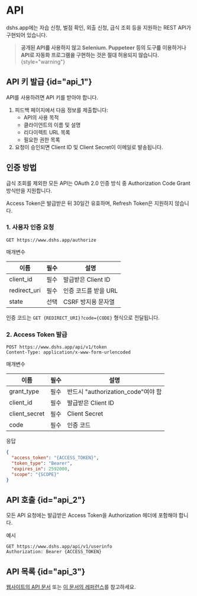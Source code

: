 # API

dshs.app에는 자습 신청, 벌점 확인, 외출 신청, 급식 조회 등을 지원하는 REST API가 구현되어 있습니다.

> **공개된 API를 사용하지 않고 Selenium. Puppeteer 등의 도구를 이용하거나 API로 자동화 프로그램을 구현하는 것은 절대 허용되지 않습니다.**
{style="warning"}

## API 키 발급 {id="api_1"}
API를 사용하려면 API 키를 받아야 합니다.
1. 피드백 페이지에서 다음 정보를 제출합니다:
    + API의 사용 목적
    + 클라이언트의 이름 및 설명
    + 리다이렉트 URL 목록
    + 필요한 권한 목록
2. 요청이 승인되면 Client ID 및 Client Secret이 이메일로 발송됩니다.

## 인증 방법
급식 조회를 제외한 모든 API는 OAuth 2.0 인증 방식 중 Authorization Code Grant 방식만을 지원합니다.

Access Token은 발급받은 뒤 30일간 유효하며, Refresh Token은 지원하지 않습니다.

### 1. 사용자 인증 요청
```http request
GET https://www.dshs.app/authorize
```
매개변수

| 이름           | 필수 | 설명             |
|--------------|----|----------------|
| client_id    | 필수 | 발급받은 Client ID |
| redirect_uri | 필수 | 인증 코드를 받을 URL  |
| state        | 선택 | CSRF 방지용 문자열   |


인증 코드는 `GET {REDIRECT_URI}?code={CODE}` 형식으로 전달됩니다.

### 2. Access Token 발급
```http request
POST https://www.dshs.app/api/v1/token
Content-Type: application/x-www-form-urlencoded
```
매개변수

| 이름            | 필수 | 설명                           |
|---------------|----|------------------------------|
| grant_type    | 필수 | 반드시 "authorization_code"여야 함 |
| client_id     | 필수 | 발급받은 Client ID               |
| client_secret | 필수 | Client Secret                |
| code          | 필수 | 인증 코드                        |

응답
```json
{
  "access_token": "{ACCESS_TOKEN}",
  "token_type": "Bearer",
  "expires_in": 2592000, 
  "scope": "{SCOPE}"
}
```

## API 호출 {id="api_2"}
모든 API 요청에는 발급받은 Access Token을 Authorization 헤더에 포함해야 합니다.

예시
```http request
GET https://www.dshs.app/api/v1/userinfo
Authorization: Bearer {ACCESS_TOKEN}
```
## API 목록 {id="api_3"}
[웹사이트의 API 문서](https://www.dshs.app/api-doc) 또는 [이 문서의 레퍼런스](API_Reference.topic)를 참고하세요.